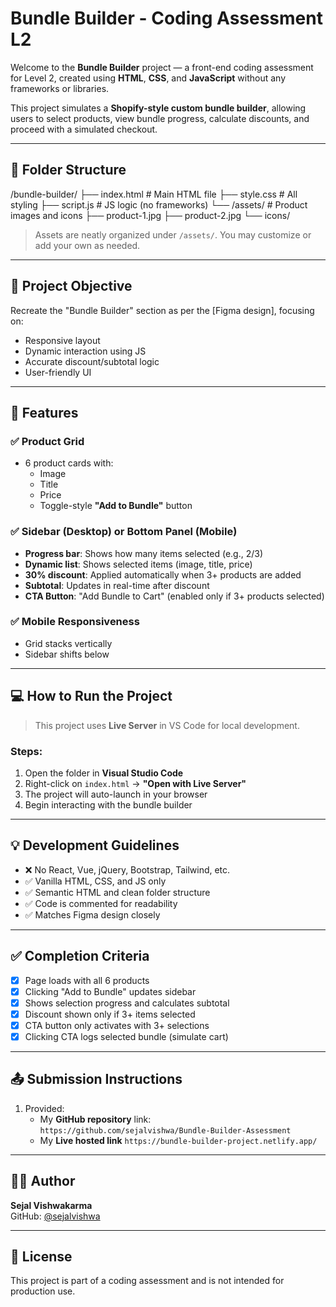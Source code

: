 #  Bundle Builder - Coding Assessment L2

Welcome to the **Bundle Builder** project — a front-end coding assessment for Level 2, created using **HTML**, **CSS**, and **JavaScript** without any frameworks or libraries.

This project simulates a **Shopify-style custom bundle builder**, allowing users to select products, view bundle progress, calculate discounts, and proceed with a simulated checkout.

---

## 📁 Folder Structure
/bundle-builder/
├── index.html # Main HTML file
├── style.css # All styling
├── script.js # JS logic (no frameworks)
└── /assets/ # Product images and icons
├── product-1.jpg
├── product-2.jpg
└── icons/


> Assets are neatly organized under `/assets/`. You may customize or add your own as needed.

---

## 🧠 Project Objective

Recreate the "Bundle Builder" section as per the [Figma design], focusing on:

- Responsive layout
- Dynamic interaction using JS
- Accurate discount/subtotal logic
- User-friendly UI

---

## 🔑 Features

### ✅ Product Grid
- 6 product cards with:
  - Image
  - Title
  - Price
  - Toggle-style **"Add to Bundle"** button

### ✅ Sidebar (Desktop) or Bottom Panel (Mobile)
- **Progress bar**: Shows how many items selected (e.g., 2/3)
- **Dynamic list**: Shows selected items (image, title, price)
- **30% discount**: Applied automatically when 3+ products are added
- **Subtotal**: Updates in real-time after discount
- **CTA Button**: "Add Bundle to Cart" (enabled only if 3+ products selected)

### ✅ Mobile Responsiveness
- Grid stacks vertically
- Sidebar shifts below 

---

## 💻 How to Run the Project

> This project uses **Live Server** in VS Code for local development.

### Steps:
1. Open the folder in **Visual Studio Code**
2. Right-click on `index.html` → **"Open with Live Server"**
3. The project will auto-launch in your browser
4. Begin interacting with the bundle builder

---

## 💡 Development Guidelines

- ❌ No React, Vue, jQuery, Bootstrap, Tailwind, etc.
- ✅ Vanilla HTML, CSS, and JS only
- ✅ Semantic HTML and clean folder structure
- ✅ Code is commented for readability
- ✅ Matches Figma design closely

---

## ✅ Completion Criteria

- [x] Page loads with all 6 products
- [x] Clicking "Add to Bundle" updates sidebar
- [x] Shows selection progress and calculates subtotal
- [x] Discount shown only if 3+ items selected
- [x] CTA button only activates with 3+ selections
- [x] Clicking CTA logs selected bundle (simulate cart)

---


## 📤 Submission Instructions

1. Provided:
   - My **GitHub repository** link:  
     `https://github.com/sejalvishwa/Bundle-Builder-Assessment`
   - My **Live hosted link** 
     `https://bundle-builder-project.netlify.app/`

---

## 👩‍💻 Author

**Sejal Vishwakarma**  
GitHub: [@sejalvishwa](https://github.com/sejalvishwa)

---

## 📄 License

This project is part of a coding assessment and is not intended for production use.


